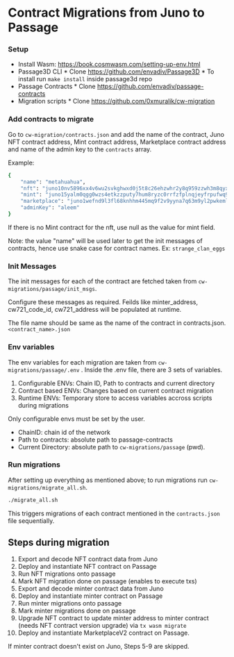 # Contract Migrations from Juno to Passage

### Setup

* Install Wasm: https://book.cosmwasm.com/setting-up-env.html
* Passage3D CLI
      * Clone https://github.com/envadiv/Passage3D
      * To install run `make install` inside passage3d repo
* Passage Contracts
      * Clone https://github.com/envadiv/passage-contracts
* Migration scripts
       * Clone https://github.com/0xmuralik/cw-migration

### Add contracts to migrate

Go to `cw-migration/contracts.json` and add the name of the contract, Juno NFT contract address, Mint contract address, Marketplace contract address and name of the admin key to the `contracts` array.

Example:

```bash
{
    "name": "metahuahua",
    "nft": "juno10nv5896xx4v6wu2svkghwxd0j5t8c26ehzwhr2y8q959zzwh3m8qyxryw0",
    "mint": "juno15yalm0qgg0wzs4etkzzputy7hum8ryzc0rrfzfplnqjeyfrpufwq9u2zwd",
    "marketplace": "juno1wefnd9l3fl68knhhm445mq9f2v9yyna7q63m9yl2pwkemlsrfmhqlys9p7",
    "adminKey": "aleem"
}
```

If there is no Mint contract for the nft, use null as the value for mint field.

Note: the value "name" will be used later to get the init messages of contracts, hence use snake case for contract names. Ex: `strange_clan_eggs`

### Init Messages

The init messages for each of the contract are fetched taken from `cw-migrations/passage/init_msgs`.

Configure these messages as required. Feilds like minter_address, cw721_code_id, cw721_address will be populated at runtime.

The file name should be same as the name of the contract in contracts.json. `<contract_name>.json`

### Env variables

The env variables for each migration are taken from `cw-migrations/passage/.env` .
Inside the .env file, there are 3 sets of variables.

1. Configurable ENVs: Chain ID, Path to contracts and current directory
2. Contract based ENVs: Changes based on current contract migration
3. Runtime ENVs: Temporary store to access variables accross scripts during migrations

Only configurable envs must be set by the user.

* ChainID: chain id of the network
* Path to contracts: absolute path to passage-contracts
* Current Directory: absolute path to `cw-migrations/passage` (pwd).

### Run migrations

After setting up everything as mentioned above; to run migrations run `cw-migrations/migrate_all.sh`.

```bash
./migrate_all.sh
```

This triggers migrations of each contract mentioned in the `contracts.json` file sequentially.

## Steps during migration

1. Export and decode NFT contract data from Juno
2. Deploy and instantiate NFT contract on Passage
3. Run NFT migrations onto passage
4. Mark NFT migration done on passage (enables to execute txs)
5. Export and decode minter contract data from Juno
6. Deploy and instantiate minter contract on Passage
7. Run minter migrations onto passage
8. Mark minter migrations done on passage
9. Upgrade NFT contract to update minter address to minter contract (needs NFT contract version upgrade) via `tx wasm migrate`
10. Deploy and instantiate MarketplaceV2 contract on Passage.

If minter contract doesn't exist on Juno, Steps 5-9 are skipped.
